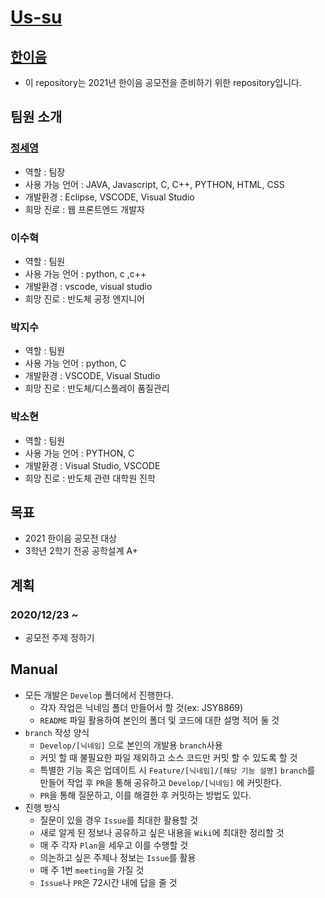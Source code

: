 # [Us-su](https://github.com/JSY8869/Us-su/issues/2#issuecomment-751324185)
## [한이음](https://www.hanium.or.kr/portal/hanium/mainOverview.do)
- 이 repository는 2021년 한이음 공모전을 준비하기 위한 repository입니다.
## 팀원 소개
### [정세영](https://github.com/JSY8869)
- 역할 : 팀장
- 사용 가능 언어 : JAVA, Javascript, C, C++, PYTHON, HTML, CSS
- 개발환경 : Eclipse, VSCODE, Visual Studio
- 희망 진로 : 웹 프론트엔드 개발자
### 이수혁
- 역할 : 팀원
- 사용 가능 언어 : python, c ,c++
- 개발환경 : vscode, visual studio
- 희망 진로 : 반도체 공정 엔지니어
### 박지수
- 역할 : 팀원
- 사용 가능 언어 : python, C
- 개발환경 : VSCODE, Visual Studio
- 희망 진로 : 반도체/디스플레이 품질관리
### 박소현
- 역할 : 팀원
- 사용 가능 언어 : PYTHON, C
- 개발환경 : Visual Studio, VSCODE
- 희망 진로 : 반도체 관련 대학원 진학
## 목표
- 2021 한이음 공모전 대상
- 3학년 2학기 전공 공학설계 A+
## 계획
### 2020/12/23 ~
- 공모전 주제 정하기
## Manual
- 모든 개발은 `Develop` 폴더에서 진행한다.
  - 각자 작업은 닉네임 폴더 만들어서 할 것(ex: JSY8869)
  - `README` 파일 활용하여 본인의 폴더 및 코드에 대한 설명 적어 둘 것
- `branch` 작성 양식
  - `Develop/[닉네임]` 으로 본인의 개발용 `branch`사용
  - 커밋 할 때 불필요한 파일 제외하고 소스 코드만 커밋 할 수 있도록 할 것
  - 특별한 기능 혹은 업데이트 시 `Feature/[닉네임]/[해당 기능 설명]` `branch`를 만들어 작업 후 `PR`을 통해 공유하고 `Develop/[닉네임]` 에 커밋한다.
  - `PR`을 통해 질문하고, 이를 해결한 후 커밋하는 방법도 있다.
- 진행 방식
  - 질문이 있을 경우 `Issue`를 최대한 활용할 것
  - 새로 알게 된 정보나 공유하고 싶은 내용을 `Wiki`에 최대한 정리할 것
  - 매 주 각자 `Plan`을 세우고 이를 수행할 것
  - 의논하고 싶은 주제나 정보는 `Issue`를 활용
  - 매 주 1번 `meeting`을 가질 것
  - `Issue`나 `PR`은 72시간 내에 답을 줄 것
